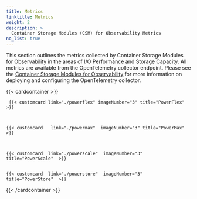```yaml
---
title: Metrics
linktitle: Metrics
weight: 2
description: >
  Container Storage Modules (CSM) for Observability Metrics 
no_list: true
---
```


This section outlines the metrics collected by Container Storage Modules for Observability in the areas of I/O Performance and Storage Capacity. All metrics are available from the OpenTelemetry collector endpoint. Please see the [Container Storage Modules for Observability](../) for more information on deploying and configuring the OpenTelemetry collector.


{{< cardcontainer >}} 
    
     {{< customcard link="./powerflex" imageNumber="3" title="PowerFlex"  >}} 



    {{< customcard   link="./powermax"  imageNumber="3" title="PowerMax" >}} 

   

    {{< customcard  link="./powerscale"  imageNumber="3" title="PowerScale"  >}}

    
    {{< customcard  link="./powerstore"  imageNumber="3" title="PowerStore"  >}}

{{< /cardcontainer >}}
